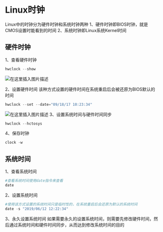 ﻿# Linux时钟
Linux中的时钟分为硬件时钟和系统时钟两种
1、硬件时钟即BIOS时钟，就是CMOS设置时能看到的时间
2、系统时钟即Linux系统Kernel时间

## 硬件时钟
1、查看硬件时钟
	

```powershell
hwclock --show
```
![在这里插入图片描述](https://img-blog.csdnimg.cn/20200729100746352.png)

2、设置硬件时间
	该种方式设置的硬件时间在系统重启后会被还原为BIOS默认的时间
	

```powershell
hwclock --set --date="09/18/17 10:23:34"
```
![在这里插入图片描述](https://img-blog.csdnimg.cn/20200729101102855.png)
3、设置系统时间与硬件时间同步

```powershell
hwclock --hctosys
```
4、保存时钟

```powershell
clock -w
```

## 系统时间
1、查看系统时间

```powershell
#查看系统时间使用date指令来查看
date 
```
2、设置系统时间

```powershell
#使用该方式设置的系统时间只是临时性的，在系统重启后会还原为默认的系统时间
date -s "2019/06/12 12:22:34"
```
3、永久设置系统时间
如果需要永久的设置系统时间，则需要先修改硬件时间，然后通过系统时间和硬件时间同步，从而达到修改系统时间的目的

